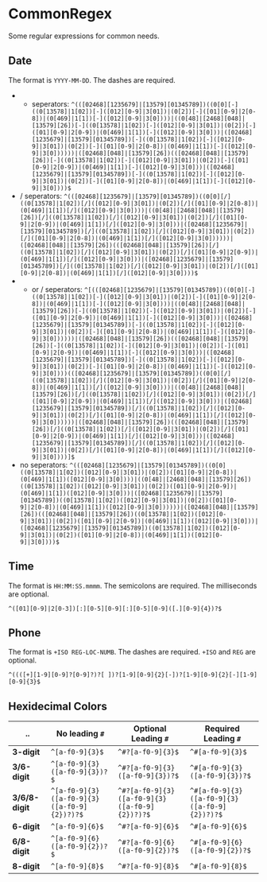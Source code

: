 # CommonRegex
Some regular expressions for common needs.

## Date
The format is `YYYY-MM-DD`. The dashes are required.

* - seperators: `^(([02468][1235679]|[13579][01345789])((0[0][-]((0[13578]|1[02])[-]([012][0-9]|3[01])|(0[2])[-]([01][0-9]|2[0-8])|(0[469]|1[1])[-]([012][0-9]|3[0])))|((0[48]|[2468][048]|[13579][26])[-]((0[13578]|1[02])[-]([012][0-9]|3[01])|(0[2])[-]([01][0-9]|2[0-9])|(0[469]|1[1])[-]([012][0-9]|3[0]))|([02468][1235679]|[13579][01345789])[-]((0[13578]|1[02])[-]([012][0-9]|3[01])|(0[2])[-]([01][0-9]|2[0-8])|(0[469]|1[1])[-]([012][0-9]|3[0])))))|([02468][048]|[13579][26])(([02468][048]|[13579][26])[-]((0[13578]|1[02])[-]([012][0-9]|3[01])|(0[2])[-]([01][0-9]|2[0-9])|(0[469]|1[1])[-]([012][0-9]|3[0]))|([02468][1235679]|[13579][01345789])[-]((0[13578]|1[02])[-]([012][0-9]|3[01])|(0[2])[-]([01][0-9]|2[0-8])|(0[469]|1[1])[-]([012][0-9]|3[0])))$`
* / seperators: `^(([02468][1235679]|[13579][01345789])((0[0][/]((0[13578]|1[02])[/]([012][0-9]|3[01])|(0[2])[/]([01][0-9]|2[0-8])|(0[469]|1[1])[/]([012][0-9]|3[0])))|((0[48]|[2468][048]|[13579][26])[/]((0[13578]|1[02])[/]([012][0-9]|3[01])|(0[2])[/]([01][0-9]|2[0-9])|(0[469]|1[1])[/]([012][0-9]|3[0]))|([02468][1235679]|[13579][01345789])[/]((0[13578]|1[02])[/]([012][0-9]|3[01])|(0[2])[/]([01][0-9]|2[0-8])|(0[469]|1[1])[/]([012][0-9]|3[0])))))|([02468][048]|[13579][26])(([02468][048]|[13579][26])[/]((0[13578]|1[02])[/]([012][0-9]|3[01])|(0[2])[/]([01][0-9]|2[0-9])|(0[469]|1[1])[/]([012][0-9]|3[0]))|([02468][1235679]|[13579][01345789])[/]((0[13578]|1[02])[/]([012][0-9]|3[01])|(0[2])[/]([01][0-9]|2[0-8])|(0[469]|1[1])[/]([012][0-9]|3[0])))$`
* - or / seperators: `^[(([02468][1235679]|[13579][01345789])((0[0][-]((0[13578]|1[02])[-]([012][0-9]|3[01])|(0[2])[-]([01][0-9]|2[0-8])|(0[469]|1[1])[-]([012][0-9]|3[0])))|((0[48]|[2468][048]|[13579][26])[-]((0[13578]|1[02])[-]([012][0-9]|3[01])|(0[2])[-]([01][0-9]|2[0-9])|(0[469]|1[1])[-]([012][0-9]|3[0]))|([02468][1235679]|[13579][01345789])[-]((0[13578]|1[02])[-]([012][0-9]|3[01])|(0[2])[-]([01][0-9]|2[0-8])|(0[469]|1[1])[-]([012][0-9]|3[0])))))|([02468][048]|[13579][26])(([02468][048]|[13579][26])[-]((0[13578]|1[02])[-]([012][0-9]|3[01])|(0[2])[-]([01][0-9]|2[0-9])|(0[469]|1[1])[-]([012][0-9]|3[0]))|([02468][1235679]|[13579][01345789])[-]((0[13578]|1[02])[-]([012][0-9]|3[01])|(0[2])[-]([01][0-9]|2[0-8])|(0[469]|1[1])[-]([012][0-9]|3[0])))(([02468][1235679]|[13579][01345789])((0[0][/]((0[13578]|1[02])[/]([012][0-9]|3[01])|(0[2])[/]([01][0-9]|2[0-8])|(0[469]|1[1])[/]([012][0-9]|3[0])))|((0[48]|[2468][048]|[13579][26])[/]((0[13578]|1[02])[/]([012][0-9]|3[01])|(0[2])[/]([01][0-9]|2[0-9])|(0[469]|1[1])[/]([012][0-9]|3[0]))|([02468][1235679]|[13579][01345789])[/]((0[13578]|1[02])[/]([012][0-9]|3[01])|(0[2])[/]([01][0-9]|2[0-8])|(0[469]|1[1])[/]([012][0-9]|3[0])))))|([02468][048]|[13579][26])(([02468][048]|[13579][26])[/]((0[13578]|1[02])[/]([012][0-9]|3[01])|(0[2])[/]([01][0-9]|2[0-9])|(0[469]|1[1])[/]([012][0-9]|3[0]))|([02468][1235679]|[13579][01345789])[/]((0[13578]|1[02])[/]([012][0-9]|3[01])|(0[2])[/]([01][0-9]|2[0-8])|(0[469]|1[1])[/]([012][0-9]|3[0])))]$`
* no seperators: `^(([02468][1235679]|[13579][01345789])((0[0]((0[13578]|1[02])([012][0-9]|3[01])|(0[2])([01][0-9]|2[0-8])|(0[469]|1[1])([012][0-9]|3[0])))|((0[48]|[2468][048]|[13579][26])((0[13578]|1[02])([012][0-9]|3[01])|(0[2])([01][0-9]|2[0-9])|(0[469]|1[1])([012][0-9]|3[0]))|([02468][1235679]|[13579][01345789])((0[13578]|1[02])([012][0-9]|3[01])|(0[2])([01][0-9]|2[0-8])|(0[469]|1[1])([012][0-9]|3[0])))))|([02468][048]|[13579][26])(([02468][048]|[13579][26])((0[13578]|1[02])([012][0-9]|3[01])|(0[2])([01][0-9]|2[0-9])|(0[469]|1[1])([012][0-9]|3[0]))|([02468][1235679]|[13579][01345789])((0[13578]|1[02])([012][0-9]|3[01])|(0[2])([01][0-9]|2[0-8])|(0[469]|1[1])([012][0-9]|3[0])))$`

## Time
The format is `HH:MM:SS.mmmm`. The semicolons are required. The milliseconds are optional.

```
^([01][0-9]|2[0-3])[:][0-5][0-9][:][0-5][0-9]([.][0-9]{4})?$

```

## Phone
The format is `+ISO REG-LOC-NUMB`. The dashes are required. `+ISO` and `REG` are optional.

```
^((([+][1-9][0-9]?[0-9]?)?[ ])?[1-9][0-9]{2}[-])?[1-9][0-9]{2}[-][1-9][0-9]{3}$
```

## Hexidecimal Colors

.. | No leading `#` | Optional Leading `#` | Required Leading `#`
-- | -------------- | -------------------- | --------------------
**3-digit** | `^[a-f0-9]{3}$` | `^#?[a-f0-9]{3}$` | `^#[a-f0-9]{3}$`
**3/6-digit** | `^[a-f0-9]{3}([a-f0-9]{3})?$` | `^#?[a-f0-9]{3}([a-f0-9]{3})?$` | `^#[a-f0-9]{3}([a-f0-9]{3})?$`
**3/6/8-digit** | `^[a-f0-9]{3}([a-f0-9]{3}([a-f0-9]{2})?)?$` | `^#?[a-f0-9]{3}([a-f0-9]{3}([a-f0-9]{2})?)?$` | `^#[a-f0-9]{3}([a-f0-9]{3}([a-f0-9]{2})?)?$`
**6-digit** | `^[a-f0-9]{6}$` | `^#?[a-f0-9]{6}$` | `^#[a-f0-9]{6}$`
**6/8-digit** | `^[a-f0-9]{6}([a-f0-9]{2})?$` | `^#?[a-f0-9]{6}([a-f0-9]{2})?$` | `^#[a-f0-9]{6}([a-f0-9]{2})?$`
**8-digit** | `^[a-f0-9]{8}$` | `^#?[a-f0-9]{8}$` | `^#[a-f0-9]{8}$`
